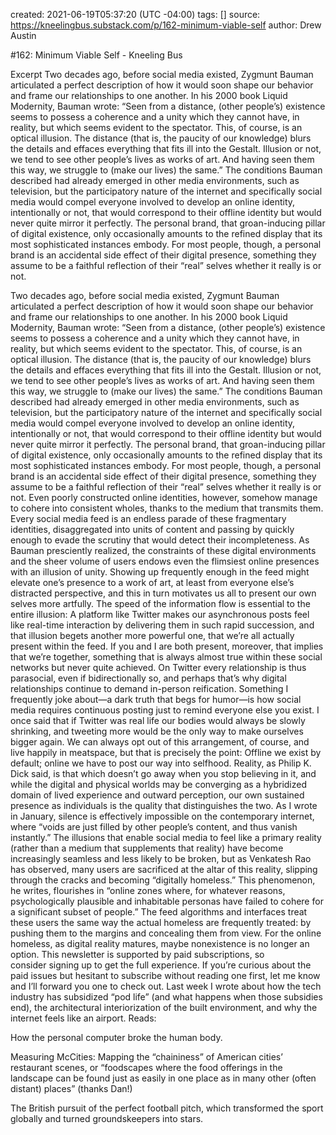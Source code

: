 
created: 2021-06-19T05:37:20 (UTC -04:00)
tags: []
source: https://kneelingbus.substack.com/p/162-minimum-viable-self
author: Drew Austin

#162: Minimum Viable Self - Kneeling Bus

Excerpt
Two decades ago, before social media existed, Zygmunt Bauman articulated a perfect description of how it would soon shape our behavior and frame our relationships to one another. In his 2000 book Liquid Modernity, Bauman wrote: “Seen from a distance, (other people’s) existence seems to possess a coherence and a unity which they cannot have, in reality, but which seems evident to the spectator. This, of course, is an optical illusion. The distance (that is, the paucity of our knowledge) blurs the details and effaces everything that fits ill into the Gestalt. Illusion or not, we tend to see other people’s lives as works of art. And having seen them this way, we struggle to (make our lives) the same.” The conditions Bauman described had already emerged in other media environments, such as television, but the participatory nature of the internet and specifically social media would compel everyone involved to develop an online identity, intentionally or not, that would correspond to their offline identity but would never quite mirror it perfectly. The personal brand, that groan-inducing pillar of digital existence, only occasionally amounts to the refined display that its most sophisticated instances embody. For most people, though, a personal brand is an accidental side effect of their digital presence, something they assume to be a faithful reflection of their “real” selves whether it really is or not.


Two decades ago, before social media existed, Zygmunt Bauman articulated a perfect description of how it would soon shape our behavior and frame our relationships to one another. In his 2000 book Liquid Modernity, Bauman wrote: “Seen from a distance, (other people’s) existence seems to possess a coherence and a unity which they cannot have, in reality, but which seems evident to the spectator. This, of course, is an optical illusion. The distance (that is, the paucity of our knowledge) blurs the details and effaces everything that fits ill into the Gestalt. Illusion or not, we tend to see other people’s lives as works of art. And having seen them this way, we struggle to (make our lives) the same.” The conditions Bauman described had already emerged in other media environments, such as television, but the participatory nature of the internet and specifically social media would compel everyone involved to develop an online identity, intentionally or not, that would correspond to their offline identity but would never quite mirror it perfectly. The personal brand, that groan-inducing pillar of digital existence, only occasionally amounts to the refined display that its most sophisticated instances embody. For most people, though, a personal brand is an accidental side effect of their digital presence, something they assume to be a faithful reflection of their “real” selves whether it really is or not.
Even poorly constructed online identities, however, somehow manage to cohere into consistent wholes, thanks to the medium that transmits them. Every social media feed is an endless parade of these fragmentary identities, disaggregated into units of content and passing by quickly enough to evade the scrutiny that would detect their incompleteness. As Bauman presciently realized, the constraints of these digital environments and the sheer volume of users endows even the flimsiest online presences with an illusion of unity. Showing up frequently enough in the feed might elevate one’s presence to a work of art, at least from everyone else’s distracted perspective, and this in turn motivates us all to present our own selves more artfully. The speed of the information flow is essential to the entire illusion: A platform like Twitter makes our asynchronous posts feel like real-time interaction by delivering them in such rapid succession, and that illusion begets another more powerful one, that we’re all actually present within the feed. If you and I are both present, moreover, that implies that we’re together, something that is always almost true within these social networks but never quite achieved. On Twitter every relationship is thus parasocial, even if bidirectionally so, and perhaps that’s why digital relationships continue to demand in-person reification.
Something I frequently joke about—a dark truth that begs for humor—is how social media requires continuous posting just to remind everyone else you exist. I once said that if Twitter was real life our bodies would always be slowly shrinking, and tweeting more would be the only way to make ourselves bigger again. We can always opt out of this arrangement, of course, and live happily in meatspace, but that is precisely the point: Offline we exist by default; online we have to post our way into selfhood. Reality, as Philip K. Dick said, is that which doesn’t go away when you stop believing in it, and while the digital and physical worlds may be converging as a hybridized domain of lived experience and outward perception, our own sustained presence as individuals is the quality that distinguishes the two. As I wrote in January, silence is effectively impossible on the contemporary internet, where “voids are just filled by other people’s content, and thus vanish instantly.” The illusions that enable social media to feel like a primary reality (rather than a medium that supplements that reality) have become increasingly seamless and less likely to be broken, but as Venkatesh Rao has observed, many users are sacrificed at the altar of this reality, slipping through the cracks and becoming “digitally homeless.” This phenomenon, he writes, flourishes in “online zones where, for whatever reasons, psychologically plausible and inhabitable personas have failed to cohere for a significant subset of people.” The feed algorithms and interfaces treat these users the same way the actual homeless are frequently treated: by pushing them to the margins and concealing them from view. For the online homeless, as digital reality matures, maybe nonexistence is no longer an option.
This newsletter is supported by paid subscriptions, so consider signing up to get the full experience. If you’re curious about the paid issues but hesitant to subscribe without reading one first, let me know and I’ll forward you one to check out. 
Last week I wrote about how the tech industry has subsidized “pod life” (and what happens when those subsidies end), the architectural interiorization of the built environment, and why the internet feels like an airport.
Reads:


How the personal computer broke the human body.


Measuring McCities: Mapping the “chaininess” of American cities’ restaurant scenes, or “foodscapes where the food offerings in the landscape can be found just as easily in one place as in many other (often distant) places” (thanks Dan!)


The British pursuit of the perfect football pitch, which transformed the sport globally and turned groundskeepers into stars.


